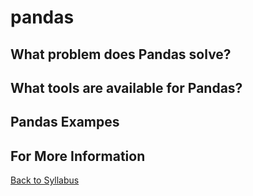 # pandas

## What problem does Pandas solve?

## What tools are available for Pandas?

## Pandas Exampes

## For More Information


[Back to Syllabus](../../README.md)
